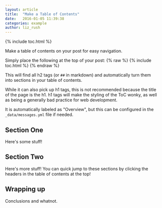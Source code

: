 ```yaml
---
layout: article
title:  "Make a Table of Contents"
date:   2016-01-05 11:39:38
categories: example
author: liz_rush
---
```


{% include toc.html %}

Make a table of contents on your post for easy navigation.

Simply place the following at the top of your post:
{% raw %}
{% include toc.html %}
{% endraw %}

This will find all h2 tags (or `##` in markdown) and automatically turn them into sections in your table of contents. 

While it can also pick up h1 tags, this is not recommended because the title of the page is the h1. h1 tags will make the styling of the ToC wonky, as well as being a generally bad practice for web development.

It is automatically labeled as "Overview", but this can be configured in the `_data/messages.yml` file if needed.


## Section One

Here's some stuff!

## Section Two

Here's more stuff! You can quick jump to these sections by clicking the headers in the table of contents at the top!

## Wrapping up

Conclusions and whatnot.
